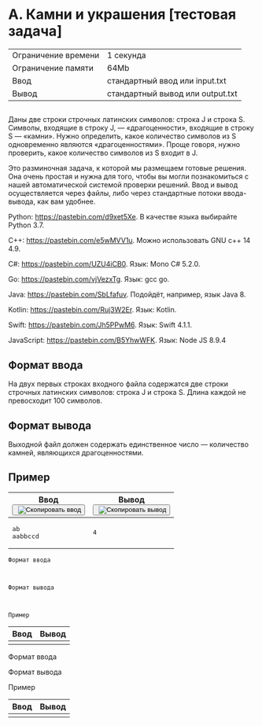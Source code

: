 <div class="problem__statement text" data-bem="{"problem__statement":{}}">
<div class="problem-statement">
   <div class="header">
      <h1 class="title">A. Камни и украшения [тестовая задача]</h1>
      <table>
         <tbody><tr class="time-limit">
            <td class="property-title">Ограничение времени</td>
            <td>1 секунда</td>
         </tr>
         <tr class="memory-limit">
            <td class="property-title">Ограничение памяти</td>
            <td>64Mb</td>
         </tr>
         <tr class="input-file">
            <td class="property-title">Ввод</td>
            <td colspan="1">стандартный ввод или input.txt</td>
         </tr>
         <tr class="output-file">
            <td class="property-title">Вывод</td>
            <td colspan="1">стандартный вывод или output.txt</td>
         </tr>
      </tbody></table>
   </div>
   <h2></h2>
   <div class="legend"> Даны две строки строчных латинских символов: строка J и строка S. Символы, входящие в строку J, — «драгоценности», входящие
      в строку S — «камни». Нужно определить, какое количество символов из S одновременно являются «драгоценностями». Проще говоря,
      нужно проверить, какое количество символов из S входит в J. <!--l. 50-->
      <p style="text-indent: 0em;">Это разминочная задача, к которой мы размещаем готовые решения. Она очень простая и нужна для
      того, чтобы вы могли познакомиться с нашей автоматической системой проверки решений. Ввод и вывод осуществляется через файлы,
      либо через стандартные потоки ввода-вывода, как вам удобнее. <!--l. 53-->
      </p><p style="text-indent: 0em;">Python: <a href="https://pastebin.com/d9xet5Xe">https://pastebin.com/d9xet5Xe</a>. В качестве
      языка выбирайте Python 3.7. <!--l. 55-->
      </p><p style="text-indent: 0em;">C++: <a href="https://pastebin.com/e5wMVV1u">https://pastebin.com/e5wMVV1u</a>. Можно использовать
      GNU c++ 14 4.9. <!--l. 57-->
      </p><p style="text-indent: 0em;">C#: <a href="https://pastebin.com/UZU4iCB0">https://pastebin.com/UZU4iCB0</a>. Язык: Mono
      C# 5.2.0. <!--l. 59-->
      </p><p style="text-indent: 0em;">Go: <a href="https://pastebin.com/vjVezxTg">https://pastebin.com/vjVezxTg</a>. Язык: gcc
      go. <!--l. 61-->
      </p><p style="text-indent: 0em;">Java: <a href="https://pastebin.com/SbLfafuv">https://pastebin.com/SbLfafuv</a>. Подойдёт,
      например, язык Java 8. <!--l. 63-->
      </p><p style="text-indent: 0em;">Kotlin: <a href="https://pastebin.com/Ruj3W2Er">https://pastebin.com/Ruj3W2Er</a>. Язык:
      Kotlin. <!--l. 65-->
      </p><p style="text-indent: 0em;">Swift: <a href="https://pastebin.com/Jh5PPwM6">https://pastebin.com/Jh5PPwM6</a>. Язык: Swift
      4.1.1. <!--l. 67-->
      </p><p style="text-indent: 0em;">JavaScript: <a href="https://pastebin.com/B5YhwWFK">https://pastebin.com/B5YhwWFK</a>. Язык:
      Node JS 8.9.4 </p>
      <p></p>
      <p></p>
      <p></p>
      <p></p>
      <p></p>
      <p></p>
      <p></p>
      <p></p>

</div>
   <h2>Формат ввода</h2>
   <div class="input-specification"> На двух первых строках входного файла содержатся две строки строчных латинских символов: строка J и строка S. Длина каждой
      не превосходит 100 символов. 
   </div>
   <h2>Формат вывода</h2>
   <div class="output-specification"> Выходной файл должен содержать единственное число — количество камней, являющихся драгоценностями. </div>
   <h2>Пример</h2>
   <table class="sample-tests">
      <thead>
         <tr>
            <th>Ввод<div class="problem__copy-sample"><button class="button button_theme_pseudo button_size_s button_only-icon_yes problem__copy-button problem__copy-button_type_input i-bem" data-bem="{"button":{}}" role="button" type="button" title="Скопировать ввод"><span class="button__text"> <img class="image button__icon button__icon_role_copy" src="https://yastatic.net/lego/_/La6qi18Z8LwgnZdsAr1qy1GwCwo.gif" alt="Скопировать ввод"></span></button></div></th>
            <th>Вывод<div class="problem__copy-sample"><button class="button button_theme_pseudo button_size_s button_only-icon_yes problem__copy-button problem__copy-button_type_output i-bem button_js_inited" data-bem="{"button":{}}" role="button" type="button" title="Скопировать вывод"><span class="button__text"> <img class="image button__icon button__icon_role_copy" src="//yastatic.net/lego/_/La6qi18Z8LwgnZdsAr1qy1GwCwo.gif" alt="Скопировать вывод"></span></button></div></th>
         </tr>
      </thead>
      <tbody>
         <tr>
            <td><pre>ab
aabbccd</pre></td>
            <td><pre>4</pre></td>
         </tr>
      </tbody>
   </table>
</div></div>


    Формат ввода


   
    Формат вывода


   
    Пример


   

| Ввод | Вывод |
| -------- | ---------- |
|          |            |


Формат ввода



Формат вывода



Пример

| Ввод | Вывод |
| -------- | ---------- |
|          |            |
